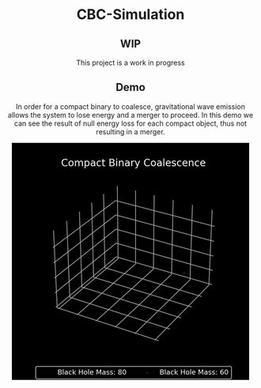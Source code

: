 <div align=center>

# CBC-Simulation

## WIP 

This project is a work in progress

## Demo

In order for a compact binary to coalesce, gravitational wave emission allows the system to lose energy and a merger to proceed.
In this demo we can see the result of null energy loss for each compact object, thus not resulting in a merger.

![simulation.gif](figures/test/simulation.gif)
